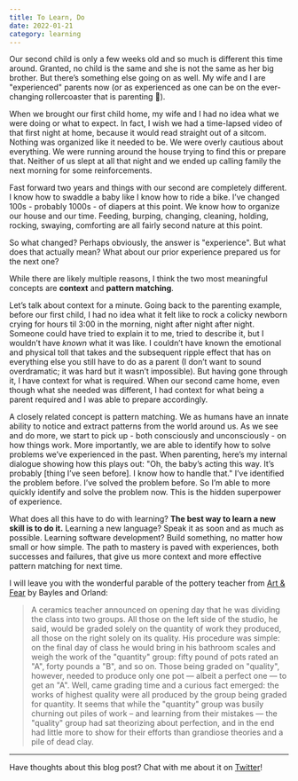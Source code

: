 ```yaml
---
title: To Learn, Do
date: 2022-01-21
category: learning
---
```


Our second child is only a few weeks old and so much is different this time around. Granted, no child is the same and she is not the same as her big brother. But there’s something else going on as well. My wife and I are "experienced" parents now (or as experienced as one can be on the ever-changing rollercoaster that is parenting 🤣).

When we brought our first child home, my wife and I had no idea what we were doing or what to expect. In fact, I wish we had a time-lapsed video of that first night at home, because it would read straight out of a sitcom. Nothing was organized like it needed to be. We were overly cautious about everything. We were running around the house trying to find this or prepare that. Neither of us slept at all that night and we ended up calling family the next morning for some reinforcements.

Fast forward two years and things with our second are completely different. I know how to swaddle a baby like I know how to ride a bike. I’ve changed 100s - probably 1000s - of diapers at this point. We know how to organize our house and our time. Feeding, burping, changing, cleaning, holding, rocking, swaying, comforting are all fairly second nature at this point.

So what changed? Perhaps obviously, the answer is "experience". But what does that actually mean? What about our prior experience prepared us for the next one?

While there are likely multiple reasons, I think the two most meaningful concepts are **context** and **pattern matching**.

Let’s talk about context for a minute. Going back to the parenting example, before our first child, I had no idea what it felt like to rock a colicky newborn crying for hours til 3:00 in the morning, night after night after night. Someone could have tried to explain it to me, tried to describe it, but I wouldn’t have _known_ what it was like. I couldn’t have known the emotional and physical toll that takes and the subsequent ripple effect that has on everything else you still have to do as a parent (I don’t want to sound overdramatic; it was hard but it wasn’t impossible). But having gone through it, I have context for what is required. When our second came home, even though what she needed was different, I had context for what being a parent required and I was able to prepare accordingly.

A closely related concept is pattern matching. We as humans have an innate ability to notice and extract patterns from the world around us. As we see and do more, we start to pick up - both consciously and unconsciously - on how things work. More importantly, we are able to identify how to solve problems we’ve experienced in the past. When parenting, here’s my internal dialogue showing how this plays out: "Oh, the baby’s acting this way. It’s probably [thing I’ve seen before]. I know how to handle that." I’ve identified the problem before. I’ve solved the problem before. So I’m able to more quickly identify and solve the problem now. This is the hidden superpower of experience.

What does all this have to do with learning? **The best way to learn a new skill is to do it.** Learning a new language? Speak it as soon and as much as possible. Learning software development? Build something, no matter how small or how simple. The path to mastery is paved with experiences, both successes and failures, that give us more context and more effective pattern matching for next time.

I will leave you with the wonderful parable of the pottery teacher from [Art & Fear](https://www.amazon.com/Art-Fear-Observations-Rewards-Artmaking/dp/0961454733) by Bayles and Orland:

> A ceramics teacher announced on opening day that he was dividing the class into two groups. All those on the left side of the studio, he said, would be graded solely on the quantity of work they produced, all those on the right solely on its quality. His procedure was simple: on the final day of class he would bring in his bathroom scales and weigh the work of the "quantity" group: fifty pound of pots rated an "A", forty pounds a "B", and so on. Those being graded on "quality", however, needed to produce only one pot — albeit a perfect one — to get an "A". Well, came grading time and a curious fact emerged: the works of highest quality were all produced by the group being graded for quantity. It seems that while the "quantity" group was busily churning out piles of work – and learning from their mistakes — the "quality" group had sat theorizing about perfection, and in the end had little more to show for their efforts than grandiose theories and a pile of dead clay.

---

Have thoughts about this blog post? Chat with me about it on [Twitter](https://twitter.com/RayGesualdo)!
